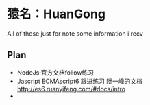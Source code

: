 # 猿名：HuanGong

All of those just for note some information i recv


## Plan

* ~~NodeJs 官方文档follow练习~~
* Jascript ECMAscript6 跟进练习 阮一峰的文档 http://es6.ruanyifeng.com/#docs/intro
* 

